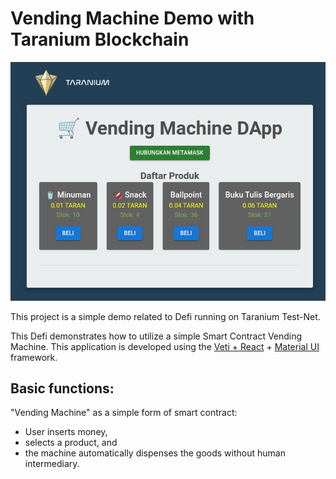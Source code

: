 # Vending Machine Demo with Taranium Blockchain

![Demo Screenshot](https://github.com/Taranium-io/vendingmachine-taranium/blob/main/public/demo.png)

This project is a simple demo related to Defi running on Taranium Test-Net.

This Defi demonstrates how to utilize a simple Smart Contract Vending Machine. This application is developed using the [Veti + React](https://vite.dev/guide/) + [Material UI](https://mui.com/material-ui/) framework.

## Basic functions:
"Vending Machine" as a simple form of smart contract: 

- User inserts money,
- selects a product, and
- the machine automatically dispenses the goods without human intermediary.
